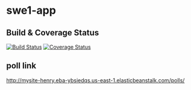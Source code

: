 # swe1-app
## Build & Coverage Status

[![Build Status](https://app.travis-ci.com/07653/SWE-HW2.svg?token=v43vesJbM6yyKKbT8Dxe&branch=main)](https://app.travis-ci.com/07653/SWE-HW2)
[![Coverage Status](https://coveralls.io/repos/github/07653/SWE-HW2/badge.svg?branch=main)](https://coveralls.io/github/07653/SWE-HW2?branch=main)

## poll link
http://mysite-henry.eba-ybsiedqs.us-east-1.elasticbeanstalk.com/polls/


